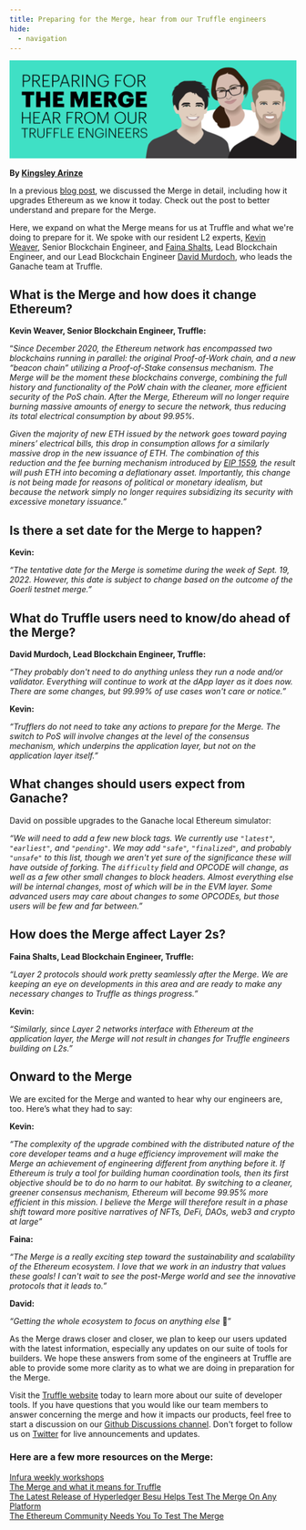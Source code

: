 ```yaml
---
title: Preparing for the Merge, hear from our Truffle engineers 
hide:
  - navigation
---
```


![preparing for the merge - banner](./the-merge-update.png)

**By [Kingsley Arinze](https://twitter.com/heydamali)**

In a previous [blog post](https://trufflesuite.com/blog/the-merge-and-what-it-means-for-truffle), we discussed the Merge in detail, including how it upgrades Ethereum as we know it today. Check out the post to better understand and prepare for the Merge.

Here, we expand on what the Merge means for us at Truffle and what we're doing to prepare for it. We spoke with our resident L2 experts, [Kevin Weaver](https://twitter.com/kevin_weaver), Senior Blockchain Engineer, and [Faina Shalts](https://twitter.com/bitsplaining), Lead Blockchain Engineer, and our Lead Blockchain Engineer [David Murdoch](https://twitter.com/atdavidmurdoch), who leads the Ganache team at Truffle.

## ​​What is the Merge and how does it change Ethereum?

**Kevin Weaver, Senior Blockchain Engineer, Truffle:**

“*Since December 2020, the Ethereum network has encompassed two blockchains running in parallel: the original Proof-of-Work chain, and a new “beacon chain” utilizing a Proof-of-Stake consensus mechanism. The Merge will be the moment these blockchains converge, combining the full history and functionality of the PoW chain with the cleaner, more efficient security of the PoS chain. After the Merge, Ethereum will no longer require burning massive amounts of energy to secure the network, thus reducing its total electrical consumption by about 99.95%.* 

*Given the majority of new ETH issued by the network goes toward paying miners’ electrical bills, this drop in consumption allows for a similarly massive drop in the new issuance of ETH. The combination of this reduction and the fee burning mechanism introduced by [EIP 1559](https://consensys.net/blog/quorum/what-is-eip-1559-how-will-it-change-ethereum), the result will push ETH into becoming a deflationary asset. Importantly, this change is not being made for reasons of political or monetary idealism, but because the network simply no longer requires subsidizing its security with excessive monetary issuance.”*

## Is there a set date for the Merge to happen?

**Kevin:**

*“The tentative date for the Merge is sometime during the week of Sept. 19, 2022. However, this date is subject to change based on the outcome of the Goerli testnet merge.”*

## What do Truffle users need to know/do ahead of the Merge?

**David Murdoch, Lead Blockchain Engineer, Truffle:**

*“They probably don't need to do anything unless they run a node and/or validator. Everything will continue to work at the dApp layer as it does now. There are some changes, but 99.99% of use cases won't care or notice.”* 

**Kevin:**

*“Trufflers do not need to take any actions to prepare for the Merge. The switch to PoS will involve changes at the level of the consensus mechanism, which underpins the application layer, but not on the application layer itself.”*

## What changes should users expect from Ganache?

David on possible upgrades to the Ganache local Ethereum simulator:

*“We will need to add a few new block tags. We currently use `"latest"`, `"earliest"`, and `"pending"`. We may add `"safe"`, `"finalized"`, and probably `"unsafe"` to this list, though we aren't yet sure of the significance these will have outside of forking. The `difficulty` field and OPCODE will change, as well as a few other small changes to block headers. Almost everything else will be internal changes, most of which will be in the EVM layer. Some advanced users may care about changes to some OPCODEs, but those users will be few and far between.”*

## How does the Merge affect Layer 2s? 

**Faina Shalts, Lead Blockchain Engineer, Truffle:**

*“Layer 2 protocols should work pretty seamlessly after the Merge. We are keeping an eye on developments in this area and are ready to make any necessary changes to Truffle as things progress.”*

**Kevin:**

*“Similarly, since Layer 2 networks interface with Ethereum at the application layer, the Merge will not result in changes for Truffle engineers building on L2s.”*

## Onward to the Merge

We are excited for the Merge and  wanted to hear why our engineers are, too. Here’s what they had to say:

**Kevin:**

*“The complexity of the upgrade combined with the distributed nature of the core developer teams and a huge efficiency improvement will make the Merge an achievement of engineering different from anything before it. If Ethereum is truly a tool for building human coordination tools, then its first objective should be to do no harm to our habitat. By switching to a cleaner, greener consensus mechanism, Ethereum will become 99.95% more efficient in this mission. I believe the Merge will therefore result in a phase shift toward more positive narratives of NFTs, DeFi, DAOs, web3 and crypto at large”*

**Faina:**

*“The Merge is a really exciting step toward the sustainability and scalability of the Ethereum ecosystem. I love that we work in an industry that values these goals! I can't wait to see the post-Merge world and see the innovative protocols that it leads to.”* 

**David:**

*“Getting the whole ecosystem to focus on anything else* 🙂” 

As the Merge draws closer and closer, we plan to keep our users updated with the latest information, especially any updates on our suite of tools for builders. We hope these answers from some of the engineers at Truffle are able to provide some more clarity as to what we are doing in preparation for the Merge.

Visit the [Truffle website](https://trufflesuite.com) today to learn more about our suite of developer tools. If you have questions that you would like our team members to answer concerning the merge and how it impacts our products, feel free to start a discussion on our [Github Discussions channel](https://github.com/orgs/trufflesuite/discussions). Don't forget to follow us on [Twitter](https://twitter.com/trufflesuite) for live announcements and updates.

### Here are a few more resources on the Merge:

[Infura weekly workshops](https://blog.infura.io/post/how-to-stay-informed-about-the-merge-with-infura)  
[The Merge and what it means for Truffle](https://trufflesuite.com/blog/the-merge-and-what-it-means-for-truffle)  
[The Latest Release of Hyperledger Besu Helps Test The Merge On Any Platform](https://consensys.net/blog/news/the-latest-release-of-besu-helps-test-the-merge-on-any-platform)  
[The Ethereum Community Needs You To Test The Merge](https://consensys.net/blog/news/the-ethereum-community-needs-you-to-test-the-merge)  
